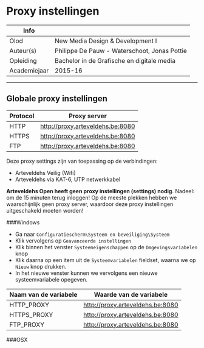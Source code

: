Proxy instellingen
==================

|Info|  |
|----|---|
|Olod|New Media Design & Development I|
|Auteur(s)|Philippe De Pauw - Waterschoot, Jonas Pottie|
|Opleiding|Bachelor in de Grafische en digitale media|
|Academiejaar|2015-16|

***

Globale proxy instellingen
------------------------------------------------

|Protocol|Proxy server|
|--------|------|
|HTTP|http://proxy.arteveldehs.be:8080|
|HTTPS|http://proxy.arteveldehs.be:8080|
|FTP|http://proxy.arteveldehs.be:8080|

Deze proxy settings zijn van toepassing op de verbindingen:

- Arteveldehs Veilig (Wifi)
- Arteveldehs via KAT-6, UTP netwerkkabel

**Arteveldehs Open heeft geen proxy instellingen (settings) nodig**. Nadeel: om de 15 minuten terug inloggen! Op de meeste plekken hebben we waarschijnlijk geen proxy server, waardoor deze proxy instellingen uitgeschakeld moeten worden!

###Windows

* Ga naar `Configuratiescherm\Systeem en beveiliging\Systeem`
* Klik vervolgens op `Geavanceerde instellingen`
* Klik binnen het venster `Systeemeigenschappen` op de `Omgevingsvariabelen` knop
* Klik daarna op een item uit de `Systeemvariabelen` fieldset, waarna we op `Nieuw` knop drukken.
* In het nieuwe venster kunnen we vervolgens een nieuwe systeemvariabele opegeven. 

|Naam van de variabele|Waarde van de variabele|
|--------|------|
|HTTP_PROXY|http://proxy.arteveldehs.be:8080|
|HTTPS_PROXY|http://proxy.arteveldehs.be:8080|
|FTP_PROXY|http://proxy.arteveldehs.be:8080|

###OSX

